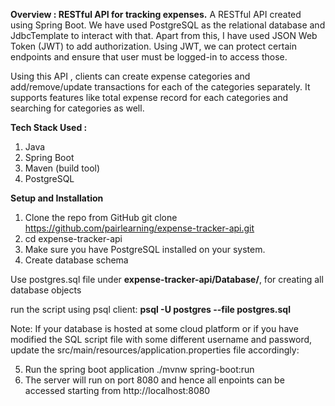 **Overview : RESTful API for tracking expenses.**
A RESTful API created using Spring Boot. We have used PostgreSQL as the relational database and JdbcTemplate to interact with that. Apart from this, I have used JSON Web Token (JWT) to add authorization. Using JWT, we can protect certain endpoints and ensure that user must be logged-in to access those.

Using this API , clients can create expense categories and add/remove/update transactions for each of the categories separately.
It supports features like total expense record for each categories and searching for categories as well.

**Tech Stack Used :**
1. Java
2. Spring Boot
3. Maven (build tool)
4. PostgreSQL

**Setup and Installation**

1. Clone the repo from GitHub
    git clone https://github.com/pairlearning/expense-tracker-api.git
2. cd expense-tracker-api
3. Make sure you have PostgreSQL installed on your system.
4. Create database schema

Use postgres.sql file under **expense-tracker-api/Database/**, for creating all database objects

run the script using psql client:
**psql -U postgres --file postgres.sql**

Note: If your database is hosted at some cloud platform or if you have modified the SQL script file with some different username and password, update the src/main/resources/application.properties file accordingly:

5. Run the spring boot application
./mvnw spring-boot:run
6. The server will run on port 8080 and hence all enpoints can be accessed starting from http://localhost:8080